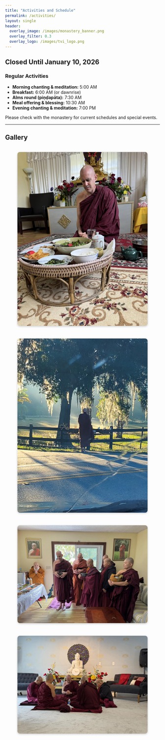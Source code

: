 ```yaml
---
title: "Activities and Schedule"
permalink: /activities/
layout: single
header:
  overlay_image: /images/monastery_banner.png
  overlay_filter: 0.3
  overlay_logo: /images/tvi_logo.png
---
```


## Closed Until January 10, 2026

### Regular Activities

- **Morning chanting & meditation:** 5:00 AM  
- **Breakfast:** 6:00 AM (or dawnrise)  
- **Alms round (piṇḍapāta):** 7:30 AM  
- **Meal offering & blessing:** 10:30 AM  
- **Evening chanting & meditation:** 7:00 PM  

Please check with the monastery for current schedules and special events.

---

## Gallery

<div class="gallery">
  <figure>
    <img src="/images/bhante_food_tvi.jpg" alt="Bhante getting food">
  </figure>
  <figure>
    <img src="/images/bhante_alms.jpg" alt="Monks on alms round">
  </figure>
  <figure>
    <img src="/images/monks_in_house.jpg" alt="Visitors offering food to monks">
  </figure>
  <figure>
    <img src="/images/patimokkha-geneva.webp" alt="Meditation hall interior">
  </figure>
</div>

<style>
.gallery {
  display: grid;
  grid-template-columns: repeat(auto-fit, minmax(250px, 1fr));
  gap: 10px;
  margin-top: 1.5em;
}
.gallery img {
  width: 100%;
  height: auto;
  border-radius: 8px;
  box-shadow: 0 2px 6px rgba(0,0,0,0.2);
  transition: transform 0.2s ease-in-out;
}
.gallery img:hover {
  transform: scale(1.03);
}
</style>
